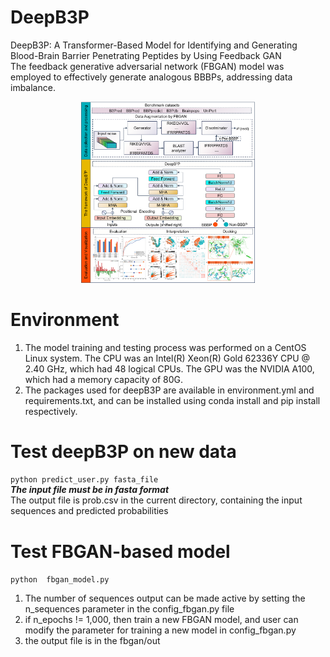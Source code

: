 # DeepB3P
DeepB3P: A Transformer-Based Model for Identifying and Generating Blood-Brain Barrier Penetrating Peptides by Using Feedback GAN<br/>
The feedback generative adversarial network (FBGAN) model was employed to effectively generate analogous BBBPs, addressing data imbalance.
<div align="center"> <img src="./images/abfig.png" width="55%"></div>

# Environment
1. The model training and testing process was performed on a CentOS Linux system. The CPU was an Intel(R) Xeon(R) Gold 62336Y CPU @ 2.40 GHz, which had 48 logical CPUs. The GPU was the NVIDIA A100, which had a memory capacity of 80G.
2. The packages used for deepB3P are available in environment.yml and requirements.txt, and can be installed using conda install and pip install respectively.
# Test deepB3P on new data
`python predict_user.py fasta_file` <br/>
***The input file must be in fasta format***<br/>
The output file is prob.csv in the current directory, containing the input sequences and predicted probabilities
# Test FBGAN-based model
`python  fbgan_model.py`<br/>
1.  The number of sequences output can be made active by setting the n_sequences parameter in the config_fbgan.py file
2.  if n_epochs != 1,000, then train a new FBGAN model, and user can modify the parameter for training a new model in config_fbgan.py
3.  the output file is in the fbgan/out

